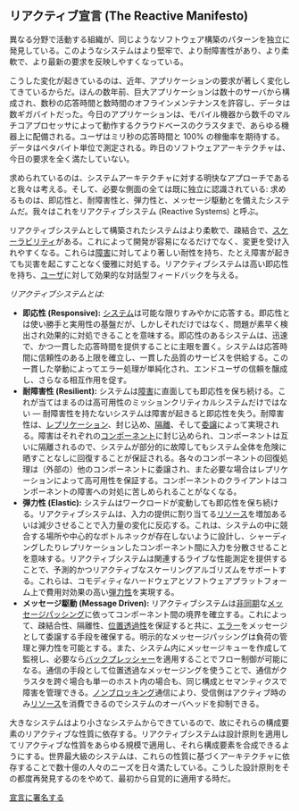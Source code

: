 リアクティブ宣言 (The Reactive Manifesto)
----------------------

異なる分野で活動する組織が、同じようなソフトウェア構築のパターンを独立に発見している。このようなシステムはより堅牢で、より耐障害性があり、より柔軟で、より最新の要求を反映しやすくなっている。

こうした変化が起きているのは、近年、アプリケーションの要求が著しく変化してきているからだ。ほんの数年前、巨大アプリケーションは数十のサーバから構成され、数秒の応答時間と数時間のオフラインメンテナンスを許容し、データは数ギガバイトだった。今日のアプリケーションは、モバイル機器から数千のマルチコアプロセッサによって動作するクラウドベースのクラスタまで、あらゆる機器上に配備される。ユーザはミリ秒の応答時間と 100% の稼働率を期待する。データはペタバイト単位で測定される。昨日のソフトウェアアーキテクチャは、今日の要求を全く満たしていない。

求められているのは、システムアーキテクチャに対する明快なアプローチであると我々は考える。そして、必要な側面の全ては既に独立に認識されている: 求めるものは、即応性と、耐障害性と、弾力性と、メッセージ駆動とを備えたシステムだ。我々はこれをリアクティブシステム (Reactive Systems) と呼ぶ。

リアクティブシステムとして構築されたシステムはより柔軟で、疎結合で、[スケーラビリティ](/glossary.ja#Scalability)がある。これによって開発が容易になるだけでなく、変更を受け入れやすくなる。これらは[障害](/glossary.ja#Failure)に対してより著しい耐性を持ち、たとえ障害が起きても災害を起こすことなく優雅に対処する。リアクティブシステムは高い即応性を持ち、[ユーザ](/glossary.ja#User)に対して効果的な対話型フィードバックを与える。

*リアクティブシステムとは:*

* <a name="Responsive"></a>**即応性 (Responsive):** [システム](/glossary.ja#System)は可能な限りすみやかに応答する。即応性とは使い勝手と実用性の基盤だが、しかしそれだけではなく、問題が素早く検出され効果的に対処できることを意味する。即応性のあるシステムは、迅速で、かつ一貫した応答時間を提供することに主眼を置く。システムは応答時間に信頼性のある上限を確立し、一貫した品質のサービスを供給する。この一貫した挙動によってエラー処理が単純化され、エンドユーザの信頼を醸成し、さらなる相互作用を促す。
* <a name="Resilient"></a>**耐障害性 (Resilient):** システムは[障害](/glossary.ja#Failure)に直面しても即応性を保ち続ける。これが当てはまるのは高可用性のミッションクリティカルシステムだけではない — 耐障害性を持たないシステムは障害が起きると即応性を失う。耐障害性は、[レプリケーション](/glossary.ja#Replication)、封じ込め、[隔離](/glossary.ja#Isolation)、そして[委譲](/glossary.ja#Delegation)によって実現される。障害はそれぞれの[コンポーネント](/glossary.ja#Component)に封じ込められ、コンポーネントは互いに隔離されるので、システムが部分的に故障してもシステム全体を危険に晒すことなしに回復することが保証される。各々のコンポーネントの回復処理は（外部の）他のコンポーネントに委譲され、また必要な場合はレプリケーションによって高可用性を保証する。コンポーネントのクライアントはコンポーネントの障害への対処に苦しめられることがなくなる。
* <a name="Elastic"></a>**弾力性 (Elastic):** システムはワークロードが変動しても即応性を保ち続ける。リアクティブシステムは、入力の提供に割り当てる[リソース](/glossary.ja#Resource)を増加あるいは減少させることで入力量の変化に反応する。これは、システムの中に競合する場所や中心的なボトルネックが存在しないように設計し、シャーディングしたりレプリケーションしたコンポーネント間に入力を分散させることを意味する。リアクティブシステムは関連するライブな性能測定を提供することで、予測的かつリアクティブなスケーリングアルゴリズムをサポートする。これらは、コモディティなハードウェアとソフトウェアプラットフォーム上で費用対効果の高い[弾力性](/glossary.ja#Elasticity)を実現する。
* <a name="Message-Driven"></a>**メッセージ駆動 (Message Driven):** リアクティブシステムは[非同期](/glossary.ja#Asynchronous)な[メッセージパッシング](/glossary.ja#Message-Driven)に依ってコンポーネント間の境界を確立する。これによって、疎結合性、隔離性、[位置透過性](/glossary.ja#Location-Transparency)を保証すると共に、[エラー](/glossary.ja#Failure)をメッセージとして委譲する手段を確保する。明示的なメッセージパッシングは負荷の管理と弾力性を可能とする。また、システム内にメッセージキューを作成して監視し、必要なら[バックプレッシャー](/glossary.ja#Back-Pressure)を適用することでフロー制御が可能になる。通信の手段として位置透過なメッセージングを使うことで、通信がクラスタを跨ぐ場合も単一のホスト内の場合も、同じ構成とセマンティクスで障害を管理できる。[ノンブロッキング](/glossary.ja#Non-Blocking)通信により、受信側はアクティブ時のみ[リソース](/glossary.ja#Resource)を消費できるのでシステムのオーバヘッドを抑制できる。

大きなシステムはより小さなシステムからできているので、故にそれらの構成要素のリアクティブな性質に依存する。リアクティブシステムは設計原則を適用してリアクティブな性質をあらゆる規模で適用し、それら構成要素を合成できるようにする。世界最大級のシステムは、これらの性質に基づくアーキテクチャに依存することで数十億の人々のニーズを日々満たしている。こうした設計原則をその都度再発見するのをやめて、最初から自覚的に適用する時だ。

[宣言に署名する](http://www.reactivemanifesto.org/ja#sign-button)
